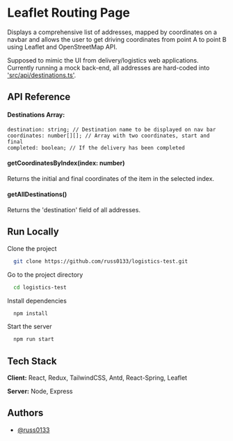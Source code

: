 
# Leaflet Routing Page

Displays a comprehensive list of addresses, mapped by coordinates on a navbar and allows the user to get driving coordinates from point A to point B using Leaflet and OpenStreetMap API.

Supposed to mimic the UI from delivery/logistics web applications. Currently running a mock back-end, all addresses are hard-coded into ['src/api/destinations.ts'](https://github.com/russ0133/logistics-test/blob/main/src/api/destinations.ts).
## API Reference
#### Destinations Array:

    destination: string; // Destination name to be displayed on nav bar
    coordinates: number[][]; // Array with two coordinates, start and final
    completed: boolean; // If the delivery has been completed


#### getCoordinatesByIndex(index: number)
Returns the initial and final coordinates of the item in the selected index.

#### getAllDestinations()
Returns the 'destination' field of all addresses.
## Run Locally

Clone the project

```bash
  git clone https://github.com/russ0133/logistics-test.git
```

Go to the project directory

```bash
  cd logistics-test
```

Install dependencies

```bash
  npm install
```

Start the server

```bash
  npm run start
```


## Tech Stack

**Client:** React, Redux, TailwindCSS, Antd, React-Spring, Leaflet

**Server:** Node, Express


## Authors

- [@russ0133](https://www.github.com/russ0133)

